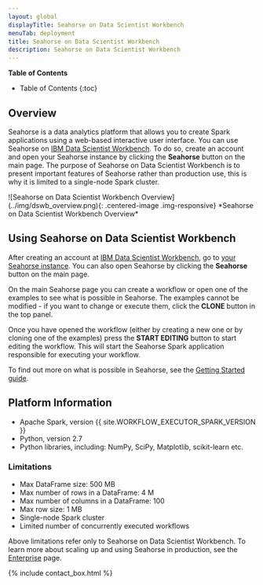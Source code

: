 ```yaml
---
layout: global
displayTitle: Seahorse on Data Scientist Workbench
menuTab: deployment
title: Seahorse on Data Scientist Workbench
description: Seahorse on Data Scientist Workbench
---
```



**Table of Contents**

* Table of Contents
{:toc}

## Overview

Seahorse is a data analytics platform that allows you to create Spark applications using a web-based interactive user interface.
You can use Seahorse on <a target="_blank" href="https://datascientistworkbench.com/">IBM Data Scientist Workbench</a>.
To do so, create an account and open your Seahorse instance by clicking the **Seahorse** button on the main page.
The purpose of Seahorse on Data Scientist Workbench is to present important features of Seahorse rather than
production use, this is why it is limited to a single-node Spark cluster.

<div class="centered-container" markdown="1">
  ![Seahorse on Data Scientist Workbench Overview](../img/dswb_overview.png){: .centered-image .img-responsive}
  *Seahorse on Data Scientist Workbench Overview*
</div>

## Using Seahorse on Data Scientist Workbench

After creating an account at <a target="_blank" href="https://datascientistworkbench.com/">IBM Data Scientist Workbench</a>,
go to <a target="_blank" href="https://my.datascientistworkbench.com/tools/seahorse/">your Seahorse instance</a>.
You can also open Seahorse by clicking the **Seahorse** button on the main page.

On the main Seahorse page you can create a workflow or open one of the examples to see what is possible in Seahorse.
The examples cannot be modified - if you want to change or execute them, click the **CLONE** button
in the top panel.

Once you have opened the workflow (either by creating a new one or by cloning one of the examples)
press the **START EDITING** button to start editing the workflow. This will start the Seahorse Spark
application responsible for executing your workflow.

To find out more on what is possible in Seahorse, see the [Getting Started guide](../getting_started.html#use-seahorse).

## Platform Information

* Apache Spark, version {{ site.WORKFLOW_EXECUTOR_SPARK_VERSION }}
* Python, version 2.7
* Python libraries, including: NumPy, SciPy, Matplotlib, scikit-learn etc.

### Limitations

* Max DataFrame size: 500 MB
* Max number of rows in a DataFrame: 4 M
* Max number of columns in a DataFrame: 100
* Max row size: 1 MB
* Single-node Spark cluster
* Limited number of concurrently executed workflows

Above limitations refer only to Seahorse on Data Scientist Workbench.
To learn more about scaling up and using Seahorse in production,
see the [Enterprise](enterprise.html) page.

{% include contact_box.html %}
